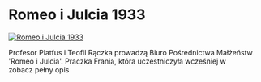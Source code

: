 Romeo i Julcia 1933 
=============
[![Romeo i Julcia 1933 ](http://vidos.pl/images/player.gif)](http://vidos.pl/romeo-i-julcia-1933)

 Profesor Platfus i Teofil Rączka prowadzą Biuro Pośrednictwa Małżeństw 'Romeo i Julcia'. Praczka Frania, która uczestniczyła wcześniej w zobacz pełny opis
